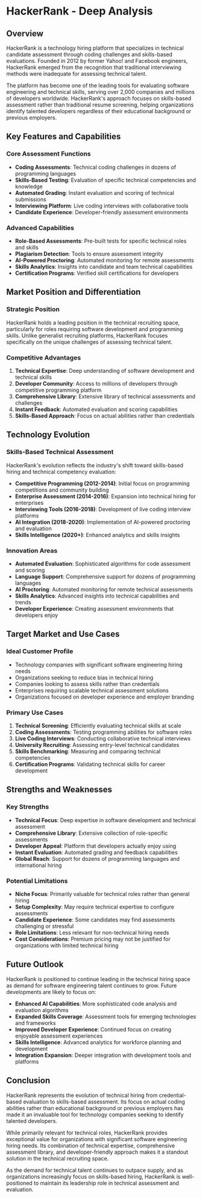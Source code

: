 # HackerRank - Deep Analysis

## Overview

HackerRank is a technology hiring platform that specializes in technical candidate assessment through coding challenges and skills-based evaluations. Founded in 2012 by former Yahoo! and Facebook engineers, HackerRank emerged from the recognition that traditional interviewing methods were inadequate for assessing technical talent.

The platform has become one of the leading tools for evaluating software engineering and technical skills, serving over 2,000 companies and millions of developers worldwide. HackerRank's approach focuses on skills-based assessment rather than traditional resume screening, helping organizations identify talented developers regardless of their educational background or previous employers.

## Key Features and Capabilities

### Core Assessment Functions

- **Coding Assessments**: Technical coding challenges in dozens of programming languages
- **Skills-Based Testing**: Evaluation of specific technical competencies and knowledge
- **Automated Grading**: Instant evaluation and scoring of technical submissions
- **Interviewing Platform**: Live coding interviews with collaborative tools
- **Candidate Experience**: Developer-friendly assessment environments

### Advanced Capabilities

- **Role-Based Assessments**: Pre-built tests for specific technical roles and skills
- **Plagiarism Detection**: Tools to ensure assessment integrity
- **AI-Powered Proctoring**: Automated monitoring for remote assessments
- **Skills Analytics**: Insights into candidate and team technical capabilities
- **Certification Programs**: Verified skill certifications for developers

## Market Position and Differentiation

### Strategic Position

HackerRank holds a leading position in the technical recruiting space, particularly for roles requiring software development and programming skills. Unlike generalist recruiting platforms, HackerRank focuses specifically on the unique challenges of assessing technical talent.

### Competitive Advantages

1. **Technical Expertise**: Deep understanding of software development and technical skills
2. **Developer Community**: Access to millions of developers through competitive programming platform
3. **Comprehensive Library**: Extensive library of technical assessments and challenges
4. **Instant Feedback**: Automated evaluation and scoring capabilities
5. **Skills-Based Approach**: Focus on actual abilities rather than credentials

## Technology Evolution

### Skills-Based Technical Assessment

HackerRank's evolution reflects the industry's shift toward skills-based hiring and technical competency evaluation:

- **Competitive Programming (2012-2014)**: Initial focus on programming competitions and community building
- **Enterprise Assessment (2014-2016)**: Expansion into technical hiring for enterprises
- **Interviewing Tools (2016-2018)**: Development of live coding interview platforms
- **AI Integration (2018-2020)**: Implementation of AI-powered proctoring and evaluation
- **Skills Intelligence (2020+)**: Enhanced analytics and skills insights

### Innovation Areas

- **Automated Evaluation**: Sophisticated algorithms for code assessment and scoring
- **Language Support**: Comprehensive support for dozens of programming languages
- **AI Proctoring**: Automated monitoring for remote technical assessments
- **Skills Analytics**: Advanced insights into technical capabilities and trends
- **Developer Experience**: Creating assessment environments that developers enjoy

## Target Market and Use Cases

### Ideal Customer Profile

- Technology companies with significant software engineering hiring needs
- Organizations seeking to reduce bias in technical hiring
- Companies looking to assess skills rather than credentials
- Enterprises requiring scalable technical assessment solutions
- Organizations focused on developer experience and employer branding

### Primary Use Cases

1. **Technical Screening**: Efficiently evaluating technical skills at scale
2. **Coding Assessments**: Testing programming abilities for software roles
3. **Live Coding Interviews**: Conducting collaborative technical interviews
4. **University Recruiting**: Assessing entry-level technical candidates
5. **Skills Benchmarking**: Measuring and comparing technical competencies
6. **Certification Programs**: Validating technical skills for career development

## Strengths and Weaknesses

### Key Strengths

- **Technical Focus**: Deep expertise in software development and technical assessment
- **Comprehensive Library**: Extensive collection of role-specific assessments
- **Developer Appeal**: Platform that developers actually enjoy using
- **Instant Evaluation**: Automated grading and feedback capabilities
- **Global Reach**: Support for dozens of programming languages and international hiring

### Potential Limitations

- **Niche Focus**: Primarily valuable for technical roles rather than general hiring
- **Setup Complexity**: May require technical expertise to configure assessments
- **Candidate Experience**: Some candidates may find assessments challenging or stressful
- **Role Limitations**: Less relevant for non-technical hiring needs
- **Cost Considerations**: Premium pricing may not be justified for organizations with limited technical hiring

## Future Outlook

HackerRank is positioned to continue leading in the technical hiring space as demand for software engineering talent continues to grow. Future developments are likely to focus on:

- **Enhanced AI Capabilities**: More sophisticated code analysis and evaluation algorithms
- **Expanded Skills Coverage**: Assessment tools for emerging technologies and frameworks
- **Improved Developer Experience**: Continued focus on creating enjoyable assessment experiences
- **Skills Intelligence**: Advanced analytics for workforce planning and development
- **Integration Expansion**: Deeper integration with development tools and platforms

## Conclusion

HackerRank represents the evolution of technical hiring from credential-based evaluation to skills-based assessment. Its focus on actual coding abilities rather than educational background or previous employers has made it an invaluable tool for technology companies seeking to identify talented developers.

While primarily relevant for technical roles, HackerRank provides exceptional value for organizations with significant software engineering hiring needs. Its combination of technical expertise, comprehensive assessment library, and developer-friendly approach makes it a standout solution in the technical recruiting space.

As the demand for technical talent continues to outpace supply, and as organizations increasingly focus on skills-based hiring, HackerRank is well-positioned to maintain its leadership role in technical assessment and evaluation.